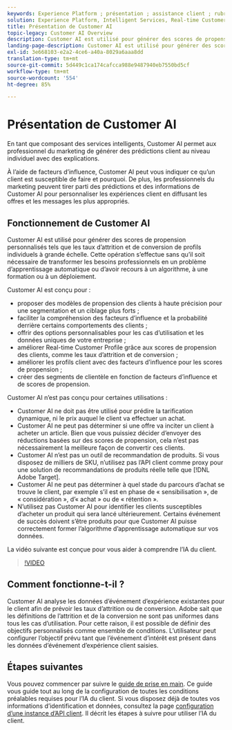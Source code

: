 ```yaml
---
keywords: Experience Platform ; présentation ; assistance client ; rubriques populaires ; présentation de l’assistance client
solution: Experience Platform, Intelligent Services, Real-time Customer Data Platform
title: Présentation de Customer AI
topic-legacy: Customer AI Overview
description: Customer AI est utilisé pour générer des scores de propension personnalisés tels que les taux d’attrition et de conversion de profils individuels à grande échelle. Cette opération s’effectue sans qu’il soit nécessaire de transformer les besoins professionnels en un problème d’apprentissage automatique ou d’avoir recours à un algorithme, à une formation ou à un déploiement.
landing-page-description: Customer AI est utilisé pour générer des scores de propension personnalisés tels que les taux d’attrition et de conversion de profils individuels à grande échelle.
exl-id: 3e668103-e2a2-4ce6-a40a-8029a6aaa8dd
translation-type: tm+mt
source-git-commit: 5d449c1ca174cafcca988e9487940eb7550bd5cf
workflow-type: tm+mt
source-wordcount: '554'
ht-degree: 85%

---
```


# Présentation de Customer AI

En tant que composant des services intelligents, Customer AI permet aux professionnel du marketing de générer des prédictions client au niveau individuel avec des explications.

À l’aide de facteurs d’influence, Customer AI peut vous indiquer ce qu’un client est susceptible de faire et pourquoi. De plus, les professionnels du marketing peuvent tirer parti des prédictions et des informations de Customer AI pour personnaliser les expériences client en diffusant les offres et les messages les plus appropriés.

## Fonctionnement de Customer AI

Customer AI est utilisé pour générer des scores de propension personnalisés tels que les taux d’attrition et de conversion de profils individuels à grande échelle. Cette opération s’effectue sans qu’il soit nécessaire de transformer les besoins professionnels en un problème d’apprentissage automatique ou d’avoir recours à un algorithme, à une formation ou à un déploiement.

Customer AI est conçu pour :

- proposer des modèles de propension des clients à haute précision pour une segmentation et un ciblage plus forts ;
- faciliter la compréhension des facteurs d’influence et la probabilité derrière certains comportements des clients ;
- offrir des options personnalisables pour les cas d’utilisation et les données uniques de votre entreprise ;
- améliorer Real-time Customer Profile grâce aux scores de propension des clients, comme les taux d’attrition et de conversion ;
- améliorer les profils client avec des facteurs d’influence pour les scores de propension ;
- créer des segments de clientèle en fonction de facteurs d’influence et de scores de propension.

Customer AI n’est pas conçu pour certaines utilisations :

- Customer AI ne doit pas être utilisé pour prédire la tarification dynamique, ni le prix auquel le client va effectuer un achat.
- Customer AI ne peut pas déterminer si une offre va inciter un client à acheter un article. Bien que vous puissiez décider d’envoyer des réductions basées sur des scores de propension, cela n’est pas nécessairement la meilleure façon de convertir ces clients.
- Customer AI n’est pas un outil de recommandation de produits. Si vous disposez de milliers de SKU, n’utilisez pas l’API client comme proxy pour une solution de recommandations de produits réelle telle que [!DNL Adobe Target].
- Customer AI ne peut pas déterminer à quel stade du parcours d’achat se trouve le client, par exemple s’il est en phase de « sensibilisation », de « considération », d’« achat » ou de « rétention ».
- N’utilisez pas Customer AI pour identifier les clients susceptibles d’acheter un produit qui sera lancé ultérieurement. Certains événement de succès doivent s’être produits pour que Customer AI puisse correctement former l’algorithme d’apprentissage automatique sur vos données.

La vidéo suivante est conçue pour vous aider à comprendre l’IA du client.

>[!VIDEO](https://video.tv.adobe.com/v/32664?learn=on&quality=12)

## Comment fonctionne-t-il ?

Customer AI analyse les données d’événement d’expérience existantes pour le client afin de prévoir les taux d’attrition ou de conversion. Adobe sait que les définitions de l’attrition et de la conversion ne sont pas uniformes dans tous les cas d’utilisation. Pour cette raison, il est possible de définir des objectifs personnalisés comme ensemble de conditions. L’utilisateur peut configurer l’objectif prévu tant que l’événement d’intérêt est présent dans les données d’événement d’expérience client saisies.

## Étapes suivantes

Vous pouvez commencer par suivre le [guide de prise en main](./getting-started.md). Ce guide vous guide tout au long de la configuration de toutes les conditions préalables requises pour l’IA du client. Si vous disposez déjà de toutes vos informations d’identification et données, consultez la page [configuration d’une instance d’API client](./user-guide/configure.md). Il décrit les étapes à suivre pour utiliser l’IA du client.
